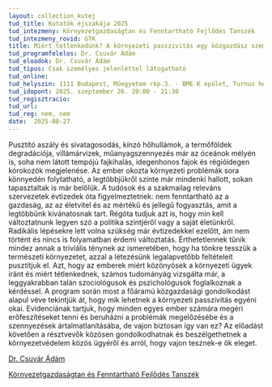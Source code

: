 ```yaml
---
layout: collection_kutej
tud_title: Kutatók éjszakája 2025
tud_intezmeny: Környezetgazdaságtan és Fenntartható Fejlődés Tanszék
tud_intezmeny_rovid: GTK
title: Miért tétlenkedünk? A környezeti passzivitás egy közgazdász szemszögéből
tud_programfelelos: Dr. Csuvár Ádám
tud_eloadok: Dr. Csuvár Ádám
tud_tipus: Csak személyes jelenléttel látogatható
tud_online: 
tud_helyszin: 1111 Budapest, Műegyetem rkp.3. - BME K épület, Turnus helyszín: Oktatói Klub (K197)
tud_idopont: 2025. szeptember 26. 20:00 - 21:30
tud_regisztracio: 
tud_url: 
tud_reg: nem, nem
date:  2025-08-27
---
```


Pusztító aszály és sivatagosodás, kínzó hőhullámok, a termőföldek degradációja, villámárvizek, műanyagszennyezés már az óceánok mélyén is, soha nem látott tempójú fajkihalás, idegenhonos fajok és régióidegen kórokozók megjelenése.
Az ember okozta környezeti problémák sora könnyedén folytatható, a legtöbbjükről szinte már mindenki hallott, sokan tapasztaltak is már belőlük. A tudósok és a szakmailag releváns szervezetek évtizedek óta figyelmeztetnek: nem fenntartható az a gazdaság,
az az életvitel és az mértékű és jellegű fogyasztás, amit a legtöbbünk kívánatosnak tart. Régóta tudjuk azt is, hogy min kell változtatnunk legyen szó a politika szintjéről vagy a saját életünkről. Radikális lépésekre lett volna szükség már évtizedekkel ezelőtt,
ám nem történt és nincs is folyamatban érdemi változtatás. Érthetetlennek tűnik mindez annak a triviális ténynek az ismeretében, hogy ha tönkre tesszük a természeti környezetet, azzal a létezésünk legalapvetőbb feltételeit pusztítjuk el. Azt, hogy az emberek miért közönyösek
a környezeti ügyek iránt és miért tétlenkednek, számos tudományág vizsgálta már, a leggyakrabban talán szociológusok és pszichológusok foglalkoznak a kérdéssel. A program során most a főáramú közgazdasági gondolkodást alapul véve tekintjük át, hogy mik lehetnek 
a környezeti passzivitás egyéni okai. Evidenciának tartjuk, hogy minden egyes ember számára megéri erőfeszítéseket tenni és beruházni a problémák megelőzésébe és a szennyezések ártalmatlanításába, de vajon biztosan így van ez? Az előadást követően 
a résztvevők közösen gondolkodhatnak és beszélgethetnek a környezetvédelem közös ügyéről és arról, hogy vajon tesznek-e ők eleget.

[Dr. Csuvár Ádám](https://tudprog.bme.hu/kutatok_ejszakaja/profilok/csuvar_adam)

[Környezetgazdaságtan és Fenntartható Fejlődés Tanszék](http://kornygazd.bme.hu/hu)
